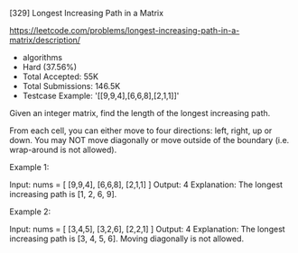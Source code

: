 [329] Longest Increasing Path in a Matrix  

https://leetcode.com/problems/longest-increasing-path-in-a-matrix/description/

* algorithms
* Hard (37.56%)
* Total Accepted:    55K
* Total Submissions: 146.5K
* Testcase Example:  '[[9,9,4],[6,6,8],[2,1,1]]'

Given an integer matrix, find the length of the longest increasing path.

From each cell, you can either move to four directions: left, right, up or down. You may NOT move diagonally or move outside of the boundary (i.e. wrap-around is not allowed).

Example 1:


Input: nums = 
[
  [9,9,4],
  [6,6,8],
  [2,1,1]
] 
Output: 4 
Explanation: The longest increasing path is [1, 2, 6, 9].


Example 2:


Input: nums = 
[
  [3,4,5],
  [3,2,6],
  [2,2,1]
] 
Output: 4 
Explanation: The longest increasing path is [3, 4, 5, 6]. Moving diagonally is not allowed.


